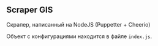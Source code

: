 ## Scraper GIS

Скрапер, написанный на NodeJS (Puppetter + Cheerio)

Объект с конфигурациями находится в файле `index.js`.

